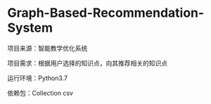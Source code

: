 # Graph-Based-Recommendation-System

项目来源：智能教学优化系统

项目需求：根据用户选择的知识点，向其推荐相关的知识点

运行环境：Python3.7 

依赖包：Collection csv
